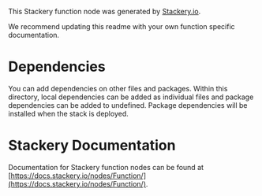 
This Stackery function node was generated by [Stackery.io](https://www.stackery.io).

We recommend updating this readme with your own function specific documentation.

# Dependencies
You can add dependencies on other files and packages.
Within this directory, local dependencies can be added as individual files and
package dependencies can be added to undefined.
Package dependencies will be installed when the stack is deployed.

# Stackery Documentation
Documentation for Stackery function nodes can be found at [https://docs.stackery.io/nodes/Function/](https://docs.stackery.io/nodes/Function/).
